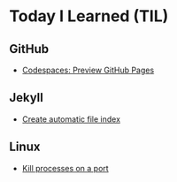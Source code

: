 # Today I Learned (TIL)

## GitHub

- [Codespaces: Preview GitHub Pages](./github/codespaces-preview-github-pages.md)

## Jekyll

- [Create automatic file index](./jekyll/create-automatic-file-index.md)

## Linux

- [Kill processes on a port](./linux/kill-processes-on-a-port.md)